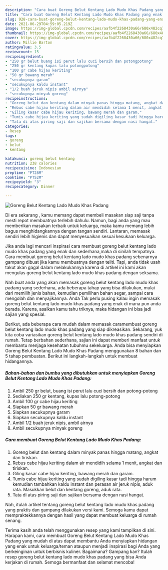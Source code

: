 ```yaml
---
description: "Cara buat Goreng Belut Kentang Lado Mudo Khas Padang yang enak dan Mudah Dibuat"
title: "Cara buat Goreng Belut Kentang Lado Mudo Khas Padang yang enak dan Mudah Dibuat"
slug: 928-cara-buat-goreng-belut-kentang-lado-mudo-khas-padang-yang-enak-dan-mudah-dibuat
date: 2021-06-29T04:59:05.219Z
image: https://img-global.cpcdn.com/recipes/aafb4f2268430a66/680x482cq70/goreng-belut-kentang-lado-mudo-khas-padang-foto-resep-utama.jpg
thumbnail: https://img-global.cpcdn.com/recipes/aafb4f2268430a66/680x482cq70/goreng-belut-kentang-lado-mudo-khas-padang-foto-resep-utama.jpg
cover: https://img-global.cpcdn.com/recipes/aafb4f2268430a66/680x482cq70/goreng-belut-kentang-lado-mudo-khas-padang-foto-resep-utama.jpg
author: Millie Barton
ratingvalue: 3.5
reviewcount: 15
recipeingredient:
- "250 gr belut buang isi perut lalu cuci bersih dan potongpotong"
- "250 gr kentang kupas lalu potongpotong"
- "100 gr cabe hijau keriting"
- "50 gr bawang merah"
- "secukupnya garam"
- "secukupnya kaldu instant"
- "1/2 buah jeruk nipis ambil airnya"
- "secukupnya minyak goreng"
recipeinstructions:
- "Goreng belut dan kentang dalam minyak panas hingga matang, angkat dan tiriskan."
- "Rebus cabe hijau keriting dalam air mendidih selama 1 menit, angkat dan tiriskan."
- "Giling kasar cabe hijau keriting, bawang merah dan garam."
- "Tumis cabe hijau keriting yang sudah digiling kasar tadi hingga harum kemudian tambahkan kaldu instant dan perasan air jeruk nipis, aduk rata. Masukkan belut dan kentang goreng, aduk rata."
- "Tata di atas piring saji dan sajikan bersama dengan nasi hangat."
categories:
- Resep
tags:
- goreng
- belut
- kentang

katakunci: goreng belut kentang 
nutrition: 238 calories
recipecuisine: Indonesian
preptime: "PT28M"
cooktime: "PT52M"
recipeyield: "3"
recipecategory: Dinner

---
```



![Goreng Belut Kentang Lado Mudo Khas Padang](https://img-global.cpcdn.com/recipes/aafb4f2268430a66/680x482cq70/goreng-belut-kentang-lado-mudo-khas-padang-foto-resep-utama.jpg)

Di era  sekarang , kamu memang dapat membeli masakan siap saji tanpa mesti repot membuatnya terlebih dahulu. Namun, bagi anda yang mau memberikan masakan terbaik untuk keluarga, maka kamu memang lebih bagus menghidangkannya dengan tangan sendiri. Lantaran, memasak sendiri lebih higienis dan dapat menyesuaikan sesuai kesukaan keluarga.

Jika anda lagi mencari inspirasi cara membuat goreng belut kentang lado mudo khas padang yang enak dan sederhana,maka di sinilah tempatnya. Cara membuat goreng belut kentang lado mudo khas padang  sebenarnya gampang dibuat jika kamu membuatnya dengan teliti. Tapi, anda tidak usah takut akan gagal dalam melakukannya 
karena di artikel ini kami akan mengulas goreng belut kentang lado mudo khas padang dengan seksama.  



Nah buat anda yang akan memasak goreng belut kentang lado mudo khas padang yang sederhana, ada beberapa tahap yang bisa dilakukan, mulai dari memilih jenis bahan, kemudian pemilihan bahan segar, sampai cara mengolah dan menyajikannya. Anda Tak perlu pusing kalau ingin memasak goreng belut kentang lado mudo khas padang yang enak di mana pun anda berada. Karena, asalkan kamu  tahu triknya, maka hidangan ini bisa jadi sajian yang spesial.

Berikut, ada beberapa cara mudah dalam memasak caramembuat goreng belut kentang lado mudo khas padang yang siap dikreasikan. Sekarang, yuk kita coba variasikan goreng belut kentang lado mudo khas padang sendiri di rumah. Tetap berbahan sederhana, sajian ini dapat memberi manfaat untuk membantu menjaga kesehatan tubuhmu sekeluarga. Anda bisa menyiapkan Goreng Belut Kentang Lado Mudo Khas Padang menggunakan 8 bahan dan 5 tahap pembuatan. Berikut ini langkah-langkah untuk membuat hidangannya.

<!--inarticleads1-->

##### Bahan-bahan dan bumbu yang dibutuhkan untuk menyiapkan Goreng Belut Kentang Lado Mudo Khas Padang:

1. Ambil 250 gr belut, buang isi perut lalu cuci bersih dan potong-potong
1. Sediakan 250 gr kentang, kupas lalu potong-potong
1. Ambil 100 gr cabe hijau keriting
1. Siapkan 50 gr bawang merah
1. Siapkan secukupnya garam
1. Siapkan secukupnya kaldu instant
1. Ambil 1/2 buah jeruk nipis, ambil airnya
1. Ambil secukupnya minyak goreng




<!--inarticleads2-->

##### Cara membuat Goreng Belut Kentang Lado Mudo Khas Padang:

1. Goreng belut dan kentang dalam minyak panas hingga matang, angkat dan tiriskan.
1. Rebus cabe hijau keriting dalam air mendidih selama 1 menit, angkat dan tiriskan.
1. Giling kasar cabe hijau keriting, bawang merah dan garam.
1. Tumis cabe hijau keriting yang sudah digiling kasar tadi hingga harum kemudian tambahkan kaldu instant dan perasan air jeruk nipis, aduk rata. Masukkan belut dan kentang goreng, aduk rata.
1. Tata di atas piring saji dan sajikan bersama dengan nasi hangat.




Nah, itulah artikel tentang  goreng belut kentang lado mudo khas padang  yang praktis dan gampang dilakukan versi kami. Semoga kamu dapat mempraktekkannya dengan hasil yang dapat membuat keluarga di rumah senang. 

Terima kasih anda telah menggunakan resep yang kami tampilkan di sini. Harapan kami, cara membuat  Goreng Belut Kentang Lado Mudo Khas Padang yang mudah di atas dapat membantu Anda menyiapkan hidangan yang enak untuk keluarga/teman ataupun menjadi inspirasi bagi Anda yang berkeinginan untuk berbisnis kuliner. Bagaimana? Gampang kan? Itulah resep goreng belut kentang lado mudo khas padang yang bisa Anda kerjakan di rumah. Semoga bermanfaat dan selamat mencoba!

